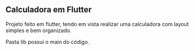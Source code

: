 ## Calculadora em Flutter

Projeto feito em flutter, tendo em vista realizar uma calculadora com layout simples e bem organizado.

Pasta lib possui o main do código.
